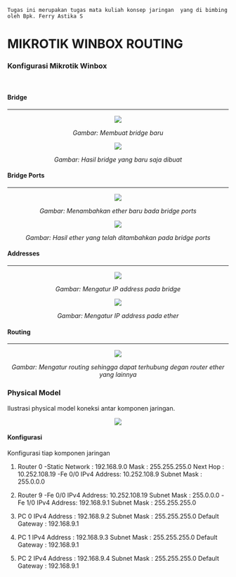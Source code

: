 `Tugas ini merupakan tugas mata kuliah konsep jaringan  yang di bimbing oleh Bpk. Ferry Astika S`

# MIKROTIK WINBOX ROUTING

### Konfigurasi Mikrotik Winbox
<br>

#### Bridge
---
<p align="center">
<img src="../assets/winbox-bridge-create.png">
</p>
<p align="center"><i>Gambar: Membuat bridge baru</i></p>
<p align="center">
<img src="../assets/winbox-bridge.png">
</p>
<p align="center"><i>Gambar: Hasil bridge yang baru saja dibuat</i></p>

#### Bridge Ports
---
<p align="center">
<img src="../assets/winbox-bridge-create.png">
</p>
<p align="center"><i>Gambar: Menambahkan ether baru bada bridge ports</i></p>
<p align="center">
<img src="../assets/winbox-bridge-ether.png">
</p>
<p align="center"><i>Gambar: Hasil ether yang telah ditambahkan pada bridge ports</i></p>

#### Addresses
---
<p align="center">
<img src="../assets/winbox-bridge-address.png">
</p>
<p align="center"><i>Gambar: Mengatur IP address pada bridge</i></p>
<p align="center">
<img src="../assets/winbox-bridge-ether.png">
</p>
<p align="center"><i>Gambar: Mengatur IP address pada ether</i></p>

#### Routing
---
<p align="center">
<img src="../assets/winbox-bridge-ether.png">
</p>
<p align="center"><i>Gambar: Mengatur routing sehingga dapat terhubung degan router ether yang lainnya</i></p>


### Physical Model
Ilustrasi physical model koneksi antar komponen jaringan.
<p align="center">
<img src="../assets/winbox-physical-routing.png">
</p>

#### Konfigurasi 
Konfigurasi tiap komponen jaringan

1. Router 0
-Static
Network     : 192.168.9.0
Mask        : 255.255.255.0
Next Hop    : 10.252.108.19
-Fe 0/0
IPv4 Address: 10.252.108.9
Subnet Mask : 255.0.0.0

2. Router 9
-Fe 0/0
IPv4 Address: 10.252.108.19
Subnet Mask : 255.0.0.0
-Fe 1/0
IPv4 Address: 192.168.9.1
Subnet Mask : 255.255.255.0

3. PC 0
IPv4 Address    : 192.168.9.2
Subnet Mask     : 255.255.255.0
Default Gateway : 192.168.9.1

4. PC 1
IPv4 Address    : 192.168.9.3
Subnet Mask     : 255.255.255.0
Default Gateway : 192.168.9.1

5. PC 2
IPv4 Address    : 192.168.9.4
Subnet Mask     : 255.255.255.0
Default Gateway : 192.168.9.1